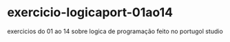 # exercicio-logicaport-01ao14
 exercicios do 01 ao 14 sobre logica de programação feito no portugol studio
